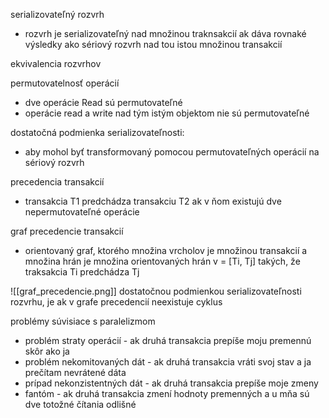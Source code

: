 serializovateľný rozvrh
- rozvrh je serializovateľný nad množinou traknsakcií ak dáva rovnaké výsledky ako sériový rozvrh nad tou istou množinou transakcií

ekvivalencia rozvrhov

permutovatelnosť operácií
- dve operácie Read sú permutovateľné
- operácie read a write nad tým istým objektom nie sú permutovateľné

dostatočná podmienka serializovateľnosti:
- aby mohol byť transformovaný pomocou permutovateľných operácií na sériový rozvrh

precedencia transakcií
- transakcia T1 predchádza transakciu T2 ak v ňom existujú dve nepermutovateľné operácie

graf precedencie transakcií
- orientovaný graf, ktorého množina vrcholov je množinou transakcií a množina hrán je množina orientovaných hrán v = \[Ti, Tj\] takých, že traksakcia Ti predchádza Tj

![[graf_precedencie.png]]
dostatočnou podmienkou serializovateľnosti rozvrhu, je ak v grafe precedencií neexistuje cyklus

problémy súvisiace s paralelizmom
- problém straty operácií - ak druhá transakcia prepíše moju premennú skôr ako ja
- problém nekomitovaných dát - ak druhá transakcia vráti svoj stav a ja prečítam nevrátené dáta
- prípad nekonzistentných dát - ak druhá transakcia prepíše moje zmeny 
- fantóm - ak druhá transakcia zmení hodnoty premenných a u mňa sú dve totožné čítania odlišné



